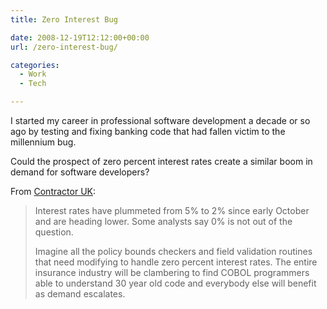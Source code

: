 ```yaml
---
title: Zero Interest Bug

date: 2008-12-19T12:12:00+00:00
url: /zero-interest-bug/

categories:
  - Work
  - Tech

---
```

<!--kg-card-begin: html-->

I started my career in professional software development a decade or so ago by testing and fixing banking code that had fallen victim to the millennium bug.

Could the prospect of zero percent interest rates create a similar boom in demand for software developers?

From [Contractor UK][1]:

> Interest rates have plummeted from 5% to 2% since early October and are heading lower. Some analysts say 0% is not out of the question.
> 
> Imagine all the policy bounds checkers and field validation routines that need modifying to handle zero percent interest rates. The entire insurance industry will be clambering to find COBOL programmers able to understand 30 year old code and everybody else will benefit as demand escalates.

<!--kg-card-end: html-->

 [1]: http://www.contractoruk.com/004128.html